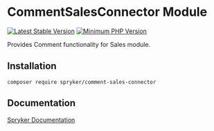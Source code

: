 # CommentSalesConnector Module
[![Latest Stable Version](https://poser.pugx.org/spryker/comment-sales-connector/v/stable.svg)](https://packagist.org/packages/spryker/comment-sales-connector)
[![Minimum PHP Version](https://img.shields.io/badge/php-%3E%3D%208.0-8892BF.svg)](https://php.net/)

Provides Comment functionality for Sales module.

## Installation

```
composer require spryker/comment-sales-connector
```

## Documentation

[Spryker Documentation](https://docs.spryker.com)
